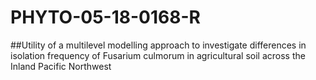 # PHYTO-05-18-0168-R
##Utility of a multilevel modelling approach to investigate differences in isolation frequency of Fusarium culmorum in agricultural soil across the Inland Pacific Northwest

